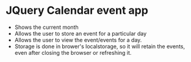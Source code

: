 # JQuery Calendar event app

- Shows the current month
- Allows the user to store an event for a particular day
- Allows the user to view the event/events for a day.
- Storage is done in brower's localstorage, so it will retain the events, even after closing the browser or refreshing it.  
